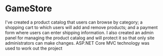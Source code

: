 # GameStore
I've created a product catalog that users can browse by category; a shopping cart to which users will add and remove products; and a payment form where users can enter shipping information. I also created an admin panel for managing the product catalog and will protect it so that only site administrators can make changes. ASP.NET Core MVC technology was used to work out the project
